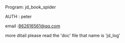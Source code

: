 Program: jd_book_spider

AUTH : peter

email :862616561@qq.com

more ditail please read the 'doc' file that name is 'jd_log'
